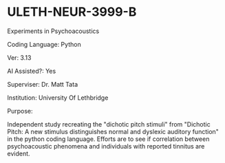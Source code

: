 # ULETH-NEUR-3999-B
Experiments in Psychoacoustics


Coding Language: Python

Ver: 3.13

AI Assisted?: Yes

Superviser: Dr. Matt Tata

Institution: University Of Lethbridge

Purpose:

Independent study recreating the "dichotic pitch stimuli" from "Dichotic Pitch: A new stimulus distinguishes normal and dyslexic auditory function" in the python coding language. Efforts are to see if correlation between psychoacoustic phenomena and individuals with reported tinnitus are evident.
